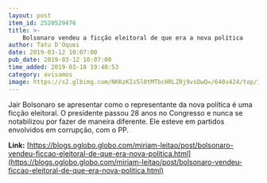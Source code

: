```yaml
---
layout: post
item_id: 2520529476
title: >-
    Bolsonaro vendeu a ficção eleitoral de que era a nova política
author: Tatu D'Oquei
date: 2019-03-12 10:07:00
pub_date: 2019-03-12 10:07:00
time_added: 2019-03-18 19:40:53
category: avisamos
image: https://s2.glbimg.com/NKKzKIs5l0tMTbcHRLZRj9vsDwQ=/640x424/top/i.glbimg.com/og/ig/infoglobo1/f/original/2019/03/12/78574400_ri_rio_de_janeiro_rj_28-08-2018_campanha_do_candidato_a_presidencia_jair_bolsonaro_no_c_4QWwDAz.jpg
---
```


Jair Bolsonaro se apresentar como o representante da nova política é uma ficção eleitoral. O presidente passou 28 anos no Congresso e nunca se notabilizou por fazer de maneira diferente. Ele esteve em partidos envolvidos em corrupção, com o PP.

**Link:** [https://blogs.oglobo.globo.com/miriam-leitao/post/bolsonaro-vendeu-ficcao-eleitoral-de-que-era-nova-politica.html](https://blogs.oglobo.globo.com/miriam-leitao/post/bolsonaro-vendeu-ficcao-eleitoral-de-que-era-nova-politica.html)

